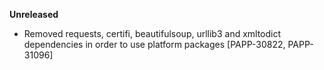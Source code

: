 **Unreleased**
* Removed requests, certifi, beautifulsoup, urllib3 and xmltodict dependencies in order to use platform packages [PAPP-30822, PAPP-31096]
